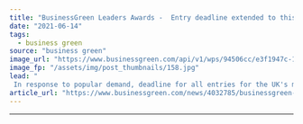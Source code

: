 ```yaml
---
title: "BusinessGreen Leaders Awards -  Entry deadline extended to this Friday"
date: "2021-06-14"
tags: 
  - business green
source: "business green"
image_url: "https://www.businessgreen.com/api/v1/wps/94506cc/e3f1947c-1d57-4ba3-ae90-d016fb173e45/5/fill/BGLA-Logo-image-185x114.jpg"
image_fp: "/assets/img/post_thumbnails/158.jpg"
lead: "
 In response to popular demand, deadline for all entries for the UK's most prestigious sustainable business awards has been extended by one week ..."
article_url: "https://www.businessgreen.com/news/4032785/businessgreen-leaders-awards-entry-deadline-extended-friday"
---
```


---
